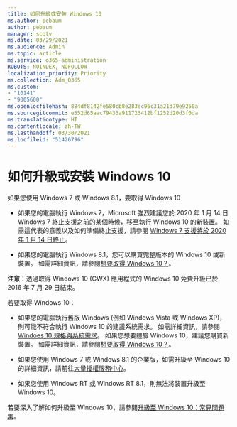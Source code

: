 ```yaml
---
title: 如何升級或安裝 Windows 10
ms.author: pebaum
author: pebaum
manager: scotv
ms.date: 03/29/2021
ms.audience: Admin
ms.topic: article
ms.service: o365-administration
ROBOTS: NOINDEX, NOFOLLOW
localization_priority: Priority
ms.collection: Adm_O365
ms.custom:
- "10141"
- "9005600"
ms.openlocfilehash: 884df8142fe580cb8e283ec96c31a21d79e9250a
ms.sourcegitcommit: e552d65aac79433a911723412bf1252d20d3f0da
ms.translationtype: HT
ms.contentlocale: zh-TW
ms.lasthandoff: 03/30/2021
ms.locfileid: "51426796"
---
```

# <a name="how-to-upgrade-or-install-windows-10"></a>如何升級或安裝 Windows 10

如果您使用 Windows 7 或 Windows 8.1，要取得 Windows 10

- 如果您的電腦執行 Windows 7，Microsoft 強烈建議您於 2020 年 1 月 14 日 Windows 7 終止支援之前的某個時候，移至執行 Windows 10 的新裝置。 如需這代表的意義以及如何準備終止支援，請參閱 [Windows 7 支援將於 2020 年 1 月 14 日終止](https://support.microsoft.com/help/4057281/)。

- 如果您的電腦執行 Windows 8.1，您可以購買完整版本的 Windows 10 或新裝置。 如需詳細資訊，請參閱[想要取得 Windows 10？](https://www.microsoft.com/windows/get-windows-10)。

**注意**：透過取得 Windows 10 (GWX) 應用程式的 Windows 10 免費升級已於 2016 年 7 月 29 日結束。

若要取得 Windows 10： 

- 如果您的電腦執行舊版 Windows (例如 Windows Vista 或 Windows XP)，則可能不符合執行 Windows 10 的建議系統需求。 如需詳細資訊，請參閱 [Windoes 10 規格與系統需求](https://www.microsoft.com/windows/windows-10-specifications)。 如果您想要體驗 Windows 10，建議您購買新裝置。 如需詳細資訊，請參閱[想要取得 Windows 10？](https://www.microsoft.com/windows/get-windows-10)。

- 如果您使用 Windows 7 或 Windows 8.1 的企業版，如需升級至 Windows 10 的詳細資訊，請前往[大量授權服務中心](https://www.microsoft.com/licensing/servicecenter/default.aspx)。

- 如果您使用 Windows RT 或 Windows RT 8.1，則無法將裝置升級至 Windows 10。

若要深入了解如何升級至 Windows 10，請參閱[升級至 Windows 10：常見問題集](https://support.microsoft.com/windows/upgrade-to-windows-10-faq-cce52341-7943-594e-72ce-e1cf00382445)。
